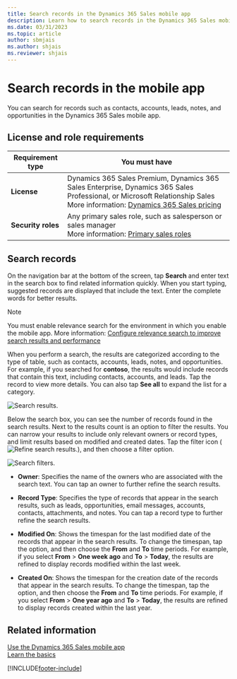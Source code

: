 ```yaml
---
title: Search records in the Dynamics 365 Sales mobile app
description: Learn how to search records in the Dynamics 365 Sales mobile app.
ms.date: 03/31/2023
ms.topic: article
author: sbmjais
ms.author: shjais
ms.reviewer: shjais 
---
```

# Search records in the mobile app

You can search for records such as contacts, accounts, leads, notes, and opportunities in the Dynamics 365 Sales mobile app.

## License and role requirements

| Requirement type | You must have |
|-----------------------|---------|
| **License** |Dynamics 365 Sales Premium, Dynamics 365 Sales Enterprise, Dynamics 365 Sales Professional, or Microsoft Relationship Sales <br>More information: [Dynamics 365 Sales pricing](https://dynamics.microsoft.com/sales/pricing/) |
| **Security roles** | Any primary sales role, such as salesperson or sales manager<br>  More information: [Primary sales roles](../security-roles-for-sales.md#primary-sales-roles)|


## Search records

On the navigation bar at the bottom of the screen, tap **Search** and enter text in the search box to find related information quickly. When you start typing, suggested records are displayed that include the text. Enter the complete words for better results.

> [!NOTE]
> You must enable relevance search for the environment in which you enable the mobile app. More information: [Configure relevance search to improve search results and performance](/power-platform/admin/configure-relevance-search-organization)

When you perform a search, the results are categorized according to the type of table, such as contacts, accounts, leads, notes, and opportunities. For example, if you searched for **contoso**, the results would include records that contain this text, including contacts, accounts, and leads. Tap the record to view more details. You can also tap **See all** to expand the list for a category.    

![Search results.](media/sm-search-contoso-results.png "Search results")   

Below the search box, you can see the number of records found in the search results. Next to the results count is an option to filter the results. You can narrow your results to include only relevant owners or record types, and limit results based on modified and created dates. Tap the filter icon (![Refine search results.](media/refine-search.png "Refine search results")), and then choose a filter option.   

![Search filters.](media/sa-search-filters.png "Search filters")    

- **Owner**: Specifies the name of the owners who are associated with the search text. You can tap an owner to further refine the search results.    

- **Record Type**: Specifies the type of records that appear in the search results, such as leads, opportunities, email messages, accounts, contacts, attachments, and notes. You can tap a record type to further refine the search results.     

- **Modified On**: Shows the timespan for the last modified date of the records that appear in the search results. To change the timespan, tap the option, and then choose the **From** and **To** time periods. For example, if you select **From** > **One week ago** and **To** > **Today**, the results are refined to display records modified within the last week.

- **Created On**: Shows the timespan for the creation date of the records that appear in the search results. To change the timespan, tap the option, and then choose the **From** and **To** time periods. For example, if you select **From** > **One year ago** and **To** > **Today**, the results are refined to display records created within the last year.  

## Related information   

[Use the Dynamics 365 Sales mobile app](use-sales-mobile-app.md)<br>
[Learn the basics](learn-basics-mobile-app.md)

[!INCLUDE[footer-include](../../includes/footer-banner.md)]
